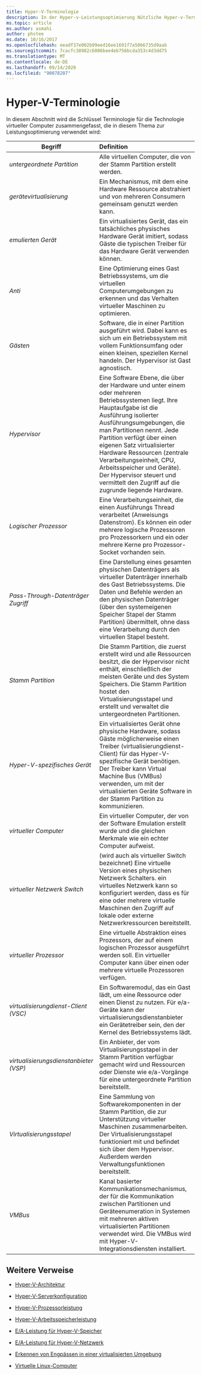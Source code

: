 ```yaml
---
title: Hyper-V-Terminologie
description: In der Hyper-v-Leistungsoptimierung Nützliche Hyper-v-Terminologie
ms.topic: article
ms.author: asmahi
author: phstee
ms.date: 10/16/2017
ms.openlocfilehash: eeadf37e002b99eed16ee1691f7a5066735d9aab
ms.sourcegitcommit: 7cacfc38982c6006bee4eb756bcda353c4d3dd75
ms.translationtype: MT
ms.contentlocale: de-DE
ms.lasthandoff: 09/14/2020
ms.locfileid: "90078207"
---
```

# <a name="hyper-v-terminology"></a>Hyper-V-Terminologie
In diesem Abschnitt wird die Schlüssel Terminologie für die Technologie virtueller Computer zusammengefasst, die in diesem Thema zur Leistungsoptimierung verwendet wird:

| Begriff        | Definition           |
| ------------- |:------------|
|*untergeordnete Partition* | Alle virtuellen Computer, die von der Stamm Partition erstellt werden.|
|*gerätevirtualisierung* | Ein Mechanismus, mit dem eine Hardware Ressource abstrahiert und von mehreren Consumern gemeinsam genutzt werden kann.|
|*emulierten Gerät*|Ein virtualisiertes Gerät, das ein tatsächliches physisches Hardware Gerät imitiert, sodass Gäste die typischen Treiber für das Hardware Gerät verwenden können.|
|*Anti*|Eine Optimierung eines Gast Betriebssystems, um die virtuellen Computerumgebungen zu erkennen und das Verhalten virtueller Maschinen zu optimieren.|
|*Gästen*|Software, die in einer Partition ausgeführt wird. Dabei kann es sich um ein Betriebssystem mit vollem Funktionsumfang oder einen kleinen, speziellen Kernel handeln. Der Hypervisor ist Gast agnostisch.|
|*Hypervisor*|Eine Software Ebene, die über der Hardware und unter einem oder mehreren Betriebssystemen liegt. Ihre Hauptaufgabe ist die Ausführung isolierter Ausführungsumgebungen, die man Partitionen nennt. Jede Partition verfügt über einen eigenen Satz virtualisierter Hardware Ressourcen (zentrale Verarbeitungseinheit, CPU, Arbeitsspeicher und Geräte). Der Hypervisor steuert und vermittelt den Zugriff auf die zugrunde liegende Hardware.|
|*Logischer Prozessor*| Eine Verarbeitungseinheit, die einen Ausführungs Thread verarbeitet (Anweisungs Datenstrom). Es können ein oder mehrere logische Prozessoren pro Prozessorkern und ein oder mehrere Kerne pro Prozessor-Socket vorhanden sein.|
| *Pass-Through-Datenträger Zugriff*|Eine Darstellung eines gesamten physischen Datenträgers als virtueller Datenträger innerhalb des Gast Betriebssystems. Die Daten und Befehle werden an den physischen Datenträger (über den systemeigenen Speicher Stapel der Stamm Partition) übermittelt, ohne dass eine Verarbeitung durch den virtuellen Stapel besteht.|
|*Stamm Partition*|Die Stamm Partition, die zuerst erstellt wird und alle Ressourcen besitzt, die der Hypervisor nicht enthält, einschließlich der meisten Geräte und des System Speichers. Die Stamm Partition hostet den Virtualisierungsstapel und erstellt und verwaltet die untergeordneten Partitionen.|
|*Hyper-V-spezifisches Gerät*|Ein virtualisiertes Gerät ohne physische Hardware, sodass Gäste möglicherweise einen Treiber (virtualisierungdienst-Client) für das Hyper-V-spezifische Gerät benötigen. Der Treiber kann Virtual Machine Bus (VMBus) verwenden, um mit der virtualisierten Geräte Software in der Stamm Partition zu kommunizieren.|
|*virtueller Computer*|Ein virtueller Computer, der von der Software Emulation erstellt wurde und die gleichen Merkmale wie ein echter Computer aufweist.|
| *virtueller Netzwerk Switch*|(wird auch als virtueller Switch bezeichnet) Eine virtuelle Version eines physischen Netzwerk Schalters. ein virtuelles Netzwerk kann so konfiguriert werden, dass es für eine oder mehrere virtuelle Maschinen den Zugriff auf lokale oder externe Netzwerkressourcen bereitstellt.|
|*virtueller Prozessor*|Eine virtuelle Abstraktion eines Prozessors, der auf einem logischen Prozessor ausgeführt werden soll. Ein virtueller Computer kann über einen oder mehrere virtuelle Prozessoren verfügen.|
|*virtualisierungdienst-Client (VSC)*|Ein Softwaremodul, das ein Gast lädt, um eine Ressource oder einen Dienst zu nutzen. Für e/a-Geräte kann der virtualisierungsdienstanbieter ein Gerätetreiber sein, den der Kernel des Betriebssystems lädt.|
| *virtualisierungsdienstanbieter (VSP)*|  Ein Anbieter, der vom Virtualisierungsstapel in der Stamm Partition verfügbar gemacht wird und Ressourcen oder Dienste wie e/a-Vorgänge für eine untergeordnete Partition bereitstellt.|
| *Virtualisierungsstapel*|Eine Sammlung von Softwarekomponenten in der Stamm Partition, die zur Unterstützung virtueller Maschinen zusammenarbeiten. Der Virtualisierungsstapel funktioniert mit und befindet sich über dem Hypervisor. Außerdem werden Verwaltungsfunktionen bereitstellt.|
|*VMBus*|Kanal basierter Kommunikationsmechanismus, der für die Kommunikation zwischen Partitionen und Geräteenumeration in Systemen mit mehreren aktiven virtualisierten Partitionen verwendet wird. Die VMBus wird mit Hyper-V-Integrationsdiensten installiert.|

## <a name="additional-references"></a>Weitere Verweise

-   [Hyper-V-Architektur](architecture.md)

-   [Hyper-V-Serverkonfiguration](configuration.md)

-   [Hyper-V-Prozessorleistung](processor-performance.md)

-   [Hyper-V-Arbeitsspeicherleistung](memory-performance.md)

-   [E/A-Leistung für Hyper-V-Speicher](storage-io-performance.md)

-   [E/A-Leistung für Hyper-V-Netzwerk](network-io-performance.md)

-   [Erkennen von Engpässen in einer virtualisierten Umgebung](detecting-virtualized-environment-bottlenecks.md)

-   [Virtuelle Linux-Computer](linux-virtual-machine-considerations.md)
